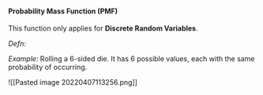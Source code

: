 #### Probability Mass Function (PMF)
This function only applies for **Discrete Random Variables**.

*Defn:* 

*Example:* Rolling a 6-sided die. It has 6 possible values, each with the same probability of occurring.

![[Pasted image 20220407113256.png]]
